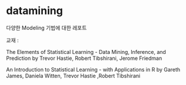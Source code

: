 # datamining
다양한 Modeling 기법에 대한 레포트


교재 :

The Elements of Statistical Learning - Data Mining, Inference, and Prediction by Trevor Hastie, Robert Tibshirani, Jerome Friedman

An Introduction to Statistical Learning - with Applications in R by Gareth James, Daniela Witten, Trevor Hastie ,Robert Tibshirani

